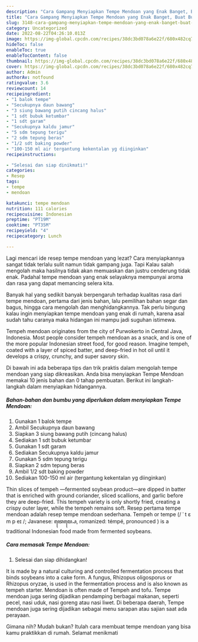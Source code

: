 ```yaml
---
description: "Cara Gampang Menyiapkan Tempe Mendoan yang Enak Banget, Buat Buka Puasa Bikin Ngiler"
title: "Cara Gampang Menyiapkan Tempe Mendoan yang Enak Banget, Buat Buka Puasa Bikin Ngiler"
slug: 3148-cara-gampang-menyiapkan-tempe-mendoan-yang-enak-banget-buat-buka-puasa-bikin-ngiler
category: Uncategorized
date: 2022-08-22T04:26:10.013Z
image: https://img-global.cpcdn.com/recipes/38dc3bd078a6e22f/680x482cq70/tempe-mendoan-foto-resep-utama.jpg
hideToc: false
enableToc: true
enableTocContent: false
thumbnail: https://img-global.cpcdn.com/recipes/38dc3bd078a6e22f/680x482cq70/tempe-mendoan-foto-resep-utama.jpg
cover: https://img-global.cpcdn.com/recipes/38dc3bd078a6e22f/680x482cq70/tempe-mendoan-foto-resep-utama.jpg
author: Admin
authorAv: notfound
ratingvalue: 3.6
reviewcount: 14
recipeingredient:
- "1 balok tempe"
- "Secukupnya daun bawang"
- "3 siung bawang putih cincang halus"
- "1 sdt bubuk ketumbar"
- "1 sdt garam"
- "Secukupnya kaldu jamur"
- "5 sdm tepung terigu"
- "2 sdm tepung beras"
- "1/2 sdt baking powder"
- "100-150 ml air tergantung kekentalan yg diinginkan"
recipeinstructions:

- "Selesai dan siap dinikmati!"
categories:
- Resep
tags:
- tempe
- mendoan

katakunci: tempe mendoan 
nutrition: 111 calories
recipecuisine: Indonesian
preptime: "PT19M"
cooktime: "PT35M"
recipeyield: "4"
recipecategory: Lunch

---
```



Lagi mencari ide resep tempe mendoan yang lezat? Cara menyiapkannya sangat tidak terlalu sulit namun tidak gampang juga. Tapi Kalau salah mengolah maka hasilnya tidak akan memuaskan dan justru cenderung tidak enak. Padahal tempe mendoan yang enak selayaknya mempunyai aroma dan rasa yang dapat memancing selera kita.


Banyak hal yang sedikit banyak berpengaruh terhadap kualitas rasa dari tempe mendoan, pertama dari jenis bahan, lalu pemilihan bahan segar dan bagus, hingga cara mengolah dan menghidangkannya. Tak perlu bingung kalau ingin menyiapkan tempe mendoan yang enak di rumah, karena asal sudah tahu caranya maka hidangan ini mampu jadi suguhan istimewa.

Tempeh mendoan originates from the city of Purwokerto in Central Java, Indonesia. Most people consider tempeh mendoan as a snack, and is one of the more popular Indonesian street food, for good reason. Imagine tempeh, coated with a layer of spiced batter, and deep-fried in hot oil until it develops a crispy, crunchy, and super savory skin.


Di bawah ini ada beberapa tips dan trik praktis dalam mengolah tempe mendoan yang siap dikreasikan. Anda bisa menyiapkan Tempe Mendoan memakai 10 jenis bahan dan 0 tahap pembuatan. Berikut ini langkah-langkah dalam menyiapkan hidangannya.

<!--inarticleads1-->

##### Bahan-bahan dan bumbu yang diperlukan dalam menyiapkan Tempe Mendoan:

1. Gunakan 1 balok tempe
1. Ambil Secukupnya daun bawang
1. Siapkan 3 siung bawang putih (cincang halus)
1. Sediakan 1 sdt bubuk ketumbar
1. Gunakan 1 sdt garam
1. Sediakan Secukupnya kaldu jamur
1. Gunakan 5 sdm tepung terigu
1. Siapkan 2 sdm tepung beras
1. Ambil 1/2 sdt baking powder
1. Sediakan 100-150 ml air (tergantung kekentalan yg diinginkan)


Thin slices of tempeh —fermented soybean product—are dipped in batter that is enriched with ground coriander, sliced scallions, and garlic before they are deep-fried. This tempeh variety is only shortly fried, creating a crispy outer layer, while the tempeh remains soft. Resep pertama tempe mendoan adalah resep tempe mendoan sederhana. Tempeh or tempe (/ ˈ t ɛ m p eɪ /; Javanese: ꦠꦺꦩ꧀ꦥꦺ, romanized: témpé, pronounced ) is a traditional Indonesian food made from fermented soybeans. 

<!--inarticleads2-->

##### Cara memasak Tempe Mendoan:


1. Selesai dan siap dihidangkan!

It is made by a natural culturing and controlled fermentation process that binds soybeans into a cake form. A fungus, Rhizopus oligosporus or Rhizopus oryzae, is used in the fermentation process and is also known as tempeh starter. Mendoan is often made of Tempeh and tofu. Tempe mendoan juga sering dijadikan pendamping berbagai makanan, seperti pecel, nasi uduk, nasi goreng atau nasi liwet. Di beberapa daerah, Tempe mendoan juga sering dijadikan sebagai menu sarapan atau sajian saat ada perayaan. 

Gimana nih? Mudah bukan? Itulah cara membuat tempe mendoan yang bisa kamu praktikkan di rumah. Selamat menikmati
